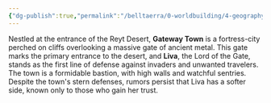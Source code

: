 ```yaml
---
{"dg-publish":true,"permalink":"/belltaerra/0-worldbuilding/4-geography/regions/the-united-reyt-coalition/key-landmarks/gateway-town/"}
---
```


Nestled at the entrance of the Reyt Desert, **Gateway Town** is a fortress-city perched on cliffs overlooking a massive gate of ancient metal. This gate marks the primary entrance to the desert, and **Liva**, the Lord of the Gate, stands as the first line of defense against invaders and unwanted travelers. The town is a formidable bastion, with high walls and watchful sentries. Despite the town's stern defenses, rumors persist that Liva has a softer side, known only to those who gain her trust.